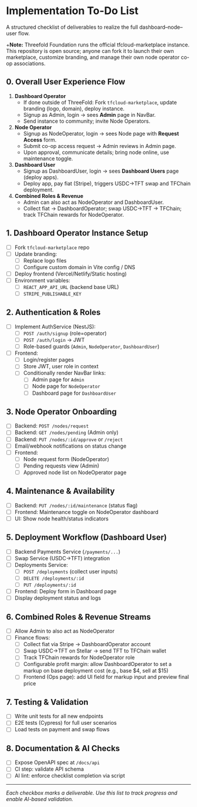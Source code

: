 # Implementation To-Do List

A structured checklist of deliverables to realize the full dashboard–node–user flow.

+**Note:** Threefold Foundation runs the official tfcloud-marketplace instance. This repository is open source; anyone can fork it to launch their own marketplace, customize branding, and manage their own node operator co-op associations.

## 0. Overall User Experience Flow
1. **Dashboard Operator**
   - If done outside of ThreeFold: Fork `tfcloud-marketplace`, update branding (logo, domain), deploy instance.
   - Signup as Admin, login → sees **Admin** page in NavBar.
   - Send instance to community; invite Node Operators.
2. **Node Operator**
   - Signup as NodeOperator, login → sees Node page with **Request Access** form.
   - Submit co-op access request → Admin reviews in Admin page.
   - Upon approval, communicate details; bring node online, use maintenance toggle.
3. **Dashboard User**
   - Signup as DashboardUser, login → sees **Dashboard Users** page (deploy apps).
   - Deploy app, pay fiat (Stripe), triggers USDC→TFT swap and TFChain deployment.
4. **Combined Roles & Revenue**
   - Admin can also act as NodeOperator and DashboardUser.
   - Collect fiat → DashboardOperator; swap USDC→TFT → TFChain; track TFChain rewards for NodeOperator.

## 1. Dashboard Operator Instance Setup
- [ ] Fork `tfcloud-marketplace` repo
- [ ] Update branding:
  - [ ] Replace logo files
  - [ ] Configure custom domain in Vite config / DNS
- [ ] Deploy frontend (Vercel/Netlify/Static hosting)
- [ ] Environment variables:
  - [ ] `REACT_APP_API_URL` (backend base URL)
  - [ ] `STRIPE_PUBLISHABLE_KEY`

## 2. Authentication & Roles
- [ ] Implement AuthService (NestJS):
  - [ ] `POST /auth/signup` (role=operator)
  - [ ] `POST /auth/login` → JWT
  - [ ] Role-based guards (`Admin`, `NodeOperator`, `DashboardUser`)
- [ ] Frontend:
  - [ ] Login/register pages
  - [ ] Store JWT, user role in context
  - [ ] Conditionally render NavBar links:
    - [ ] Admin page for `Admin`
    - [ ] Node page for `NodeOperator`
    - [ ] Dashboard page for `DashboardUser`

## 3. Node Operator Onboarding
- [ ] Backend: `POST /nodes/request`
- [ ] Backend: `GET /nodes/pending` (Admin only)
- [ ] Backend: `PUT /nodes/:id/approve` or `/reject`
- [ ] Email/webhook notifications on status change
- [ ] Frontend:
  - [ ] Node request form (NodeOperator)
  - [ ] Pending requests view (Admin)
  - [ ] Approved node list on NodeOperator page

## 4. Maintenance & Availability
- [ ] Backend: `PUT /nodes/:id/maintenance` (status flag)
- [ ] Frontend: Maintenance toggle on NodeOperator dashboard
- [ ] UI: Show node health/status indicators

## 5. Deployment Workflow (Dashboard User)
- [ ] Backend Payments Service (`/payments/...`)
- [ ] Swap Service (USDC→TFT) integration
- [ ] Deployments Service:
  - [ ] `POST /deployments` (collect user inputs)
  - [ ] `DELETE /deployments/:id`
  - [ ] `PUT /deployments/:id`
- [ ] Frontend: Deploy form in Dashboard page
- [ ] Display deployment status and logs

## 6. Combined Roles & Revenue Streams
- [ ] Allow Admin to also act as NodeOperator
- [ ] Finance flows:
  - [ ] Collect fiat via Stripe → DashboardOperator account
  - [ ] Swap USDC→TFT on Stellar → send TFT to TFChain wallet
  - [ ] Track TFChain rewards for NodeOperator role
  - [ ] Configurable profit margin: allow DashboardOperator to set a markup on base deployment cost (e.g., base $4, sell at $15)
  - [ ] Frontend (Ops page): add UI field for markup input and preview final price

## 7. Testing & Validation
- [ ] Write unit tests for all new endpoints
- [ ] E2E tests (Cypress) for full user scenarios
- [ ] Load tests on payment and swap flows

## 8. Documentation & AI Checks
- [ ] Expose OpenAPI spec at `/docs/api`
- [ ] CI step: validate API schema
- [ ] AI lint: enforce checklist completion via script

---
*Each checkbox marks a deliverable. Use this list to track progress and enable AI-based validation.*
